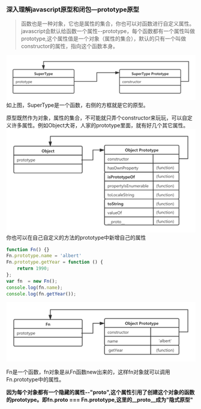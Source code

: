### 深入理解javascript原型和闭包—prototype原型


> 函数也是一种对象，它也是属性的集合，你也可以对函数进行自定义属性。javascript会默认给函数一个属性--prototype，每个函数都有一个属性叫做prototype,这个属性值是一个对象（属性的集合），默认的只有一个叫做constructor的属性，指向这个函数本身。

![16f879b5b51541a1](../.vuepress/public/SuperType.png)
如上图，SuperType是一个函数，右侧的方框就是它的原型。

原型既然作为对象，属性的集合，不可能就只弄个constructor来玩玩，可以自定义许多属性。例如Object大哥，人家的prototype里面，就有好几个其它属性。
![16f879b5b51541a1](../.vuepress/public/Object.png)
你也可以在自己自定义的方法的prototype中新增自己的属性

```javascript
function Fn() {}
Fn.prototype.name = 'albert'
Fn.prototype.getYear = function () {
    return 1990;
};
var fn  = new Fn();
console.log(fn.name);
console.log(fn.getYear());
```
![16f879b5b51541a1](../.vuepress/public/Fn.png)

Fn是一个函数，fn对象是从Fn函数new出来的，这样fn对象就可以调用Fn.prototype中的属性。

**因为每个对象都有一个隐藏的属性--"__proto__",这个属性引用了创建这个对象的函数的prototype。即fn.__proto__ === Fn.prototype,这里的__proto__成为"隐式原型"**

